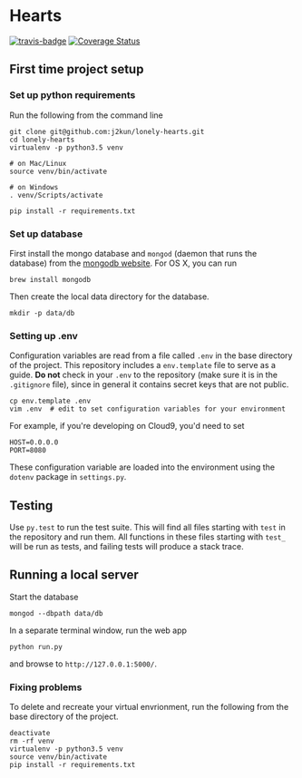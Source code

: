 # Hearts 
[![travis-badge](https://travis-ci.org/j2kun/lonely-hearts.svg?branch=master)](https://travis-ci.org/j2kun/lonely-hearts) [![Coverage Status](https://coveralls.io/repos/github/j2kun/lonely-hearts/badge.svg)](https://coveralls.io/github/j2kun/lonely-hearts)

## First time project setup

### Set up python requirements

Run the following from the command line

```
git clone git@github.com:j2kun/lonely-hearts.git
cd lonely-hearts
virtualenv -p python3.5 venv  

# on Mac/Linux
source venv/bin/activate

# on Windows
. venv/Scripts/activate

pip install -r requirements.txt
```

### Set up database

First install the mongo database and `mongod` (daemon that runs the database)
from the [mongodb website](https://www.mongodb.com/). For OS X, you can run

```
brew install mongodb
```

Then create the local data directory for the database.

```
mkdir -p data/db
```

### Setting up .env

Configuration variables are read from a file called `.env` in the base
directory of the project. This repository includes a `env.template` file to
serve as a guide. **Do not** check in your `.env` to the repository (make sure
it is in the `.gitignore` file), since in general it contains secret keys that
are not public.

```
cp env.template .env
vim .env  # edit to set configuration variables for your environment
```

For example, if you're developing on Cloud9, you'd need to set

```
HOST=0.0.0.0
PORT=8080
```

These configuration variable are loaded into the environment using the `dotenv`
package in `settings.py`.


## Testing

Use `py.test` to run the test suite. This will find all files starting with
`test` in the repository and run them. All functions in these files starting
with `test_` will be run as tests, and failing tests will produce a stack
trace.

## Running a local server

Start the database

```
mongod --dbpath data/db
```

In a separate terminal window, run the web app

```
python run.py
```

and browse to `http://127.0.0.1:5000/`.

### Fixing problems

To delete and recreate your virtual envrionment, run the following
from the base directory of the project.

```
deactivate
rm -rf venv
virtualenv -p python3.5 venv
source venv/bin/activate
pip install -r requirements.txt
```
